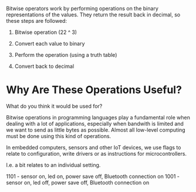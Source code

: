
Bitwise operators work by performing operations on the binary representations of the values. They return the result back in decimal, so these steps are followed:

1. Bitwise operation (22 ^ 3)

2. Convert each value to binary

3. Perform the operation (using a truth table)

4. Convert back to decimal

# Why Are These Operations Useful?
What do you think it would be used for?

Bitwise operations in programming languages play a fundamental role when
dealing with a lot of applications, especially when bandwith is limited
and we want to send as little bytes as possible. Almost all low-level
computing must be done using this kind of operations.

In embedded computers, sensors and other IoT devices, we use flags to
relate to configuration, write drivers or as instructions for
microcontrollers.

I.e. a bit relates to an individual setting.

1101 - sensor on, led on, power save off, Bluetooth connection on 1001 - sensor on, led off,
power save off, Bluetooth connection on
